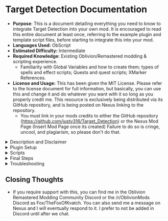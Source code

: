 # Target Detection Documentation
* __Purpose__: This is a document detailing everything you need to know to integrate Target Detection into your own mod. It is encouraged to read this entire document at least once, referring to the example plugin and template script files, before starting to integrate this into your mod. 
* __Languages Used:__ ObScript
* __Estimated Difficulty:__ Intermediate
* __Required Knowledge:__ Existing Oblivion/Remastered modding & scripting experience. 
	* Familiarity with Global Variables and how to create them; types of spells and effect scripts; Quests and quest scripts; XMarker References.
* __License and Usage:__ This has been given the MIT License. Please refer to the license document for full information, but basically, you can use this and change it and do whatever you want with it so long as you properly credit me. This resource is exclusively being distributed via its GitHub repository, and is being posted on Nexus linking to the repository. 
	* You must link in your mods credits to either the GitHub repository (https://github.com/justv316/Target_Detection) or the Nexus Mod Page (Insert Mod Page once its created) Failure to do so is cringe, uncool, and plagiarism, so please don't do that.  

<details>
<summary>Description and Disclaimer</summary>

## Description and Disclaimer

* This is a modders resource to dynamically collect and manage nearby actor references based on modder defined conditionals. This is accomplished by a spell script storing a reference as a temporary reference in the quest script, storing that temporary reference as a numbered reference, and then clearing the temporary reference variable. Once the reference is managed, the modder can do whatever they wish to it. This template is taken from my own version of this where I am using it to determine valid targets for an aura effect applied by wearing 6 pieces of matching gear. The script that handles the set bonuses sets a global variable (!bDebuffConditional) that tells the TargetDetectionSpellQuestScript to start looking for targets. 
* __NOTE:__ While you are free to change anything, this is being published with the intention that you only change the "A. ScriptVariables to be set by Modder" to match your mod. Changing the structure of the script outside of what is advised can lead to unpredicatable results. 
* [Preview of Target Detection in motion](https://youtu.be/lC1ze3wlmHU)
	* The Feather Visual effect is a visual confirmation of Target Detection being applied, and the Fire effect is the debuff being applied.

</details>
<details>
<summary>Plugin Setup</summary>

## Plugin Setup

* Before you begin scripting you must create a few things in your plugin. These will be used later in the script.
* ScriptVariable These are Variables to be set by the modder in the template script files. These tables associates the ScriptVariable with what they are in your mod.
	
###	Cell: 
		
#### Description: This cell is used to initially place the XMarker References that will be used to manage effects.
#### Instructions: 
1. Create new cell, set the EditorID to HoldingCell or etc.
2. Inside the cell, place 4 XMarkerHeading references. 
3. Name each XMarker to suit your mod.


| ScriptVariable | Example | Description |
| ------------- | ------------- |-------------|
| !rCasterRef1 | TECasterRef | Used to apply the Target Detection AOE to the player. |
| !rCasterRef2 | TECasterRef2 | Used to apply the Target Detected spell effect to detected actors. |
| !rDebuffCaster | TEAuraRef | Used to apply debuffs to the managed references. |
| !rDispelCaster | TEDispelRef | Used to dispel applied effects. |
			
###	Quests:
	
#### Description: These quests are used to run the Target Detection scripts
#### Instructions: 
1. Create two new quests. 
2. Name each to suit your mod. 
3. Set them to Start Game Enabled.


| ScriptVariable | Example | Description |
| ------------- | ------------- |-------------|
| !TargetDetectionQuest | TEQQTargetDetectionQuest | Runs Target Detection and the management of references. This is the Quest that is running TargetDetectionQuestScript. |
| !TargetDetectionSpellQuest | TEQQTargetDetectionSpellQuest | Used to determine whether or not Target Detection Should be running. This is the Quest that is running TargetDetectionSpellQuestScript.
	
	
###	Spells: 
	
#### Description: These spells are used to facilitate various parts of Target Detection/Management.
#### Instructions: 
1. Create the necessary spells. 
2. Name them to suit your mod - Each spell has its own details.


| ScriptVariable | Example | Description | Details | Flags | 
|-------------|-------------|-------------|-------------|-------------|
| !SpTargetDetection | TESpTargetDetection | Used to apply the Script Effect 'TargetDetectionEffectScript' to all actors in the spells distance | Touch; 0 Mag; 750 Area; 3 Seconds; Script Effect (Will be: TargetDetectionSpellQuestScript) | Touch Spell Explodes w/ no Target; Immune to Silence; Area Effect Ignores LOS; Script Effect Always Applies; Disallow Spell Absorb/Reflect
| !SpTargetDetected | TESpTargetDetected | Used to determine whether or not a target is being managed or not | Touch; 0 Mag; 0 Area; 600 Seconds; Script Effect (Will be: TargetDetectedEffectScript) | Immune to Silence; Script Effect Always Applies; Disallow Spell Absorb/Reflect
| !SpDispel | TESpAuraDispelDebuff |  Used to dispel applied effects. | Touch; 1000 Mag; 0 Area; 0 Seconds; Dispel | Immune to Silence; Disallow Spell Absorb/Reflect
| !SpDebuffEffect | TESpAuraCursedDebuff | This is the actual effect you are applying. It doesn't necessarily need to be a spell effect. | Touch; Variable Magnitude; 0 Area; 600 Seconds; Variable Effect | (Variable) Immune to Silence; Disallow Spell Absorb/Reflect
	
###	Global Variables: 
		
#### Description: These are conditionals for whether or not Target Detection should be running, or is running. 
#### Instructions: 
1. Create two new Global Variables. 
2. Name them to suit your mod. Each are shorts. 


| ScriptVariable | Example | Description |
| ------------- | ------------- |-------------|
| !bTargetDetection | TEbTargetDetection | Determines whether or not Target Detection is running
| !bDebuffConditional | TEbAuraCursed | Determines whether or not Target Detection should be running. This can be whatever you need it to be. 

* In the template example, a script that tracks how many of the same set item the player is wearing, and gives them a buff in the form of an ability carrying an effect script that does various things, and sets this Global Variable to 1. The TargetDetectionSpellQuestScript tracks this global to turn on target detection. 
</details>
<details>
<summary>Scripts</summary>

## Scripts

* Now that the plugin is setup, we can write our scripts and attach them where needed. 

* __NOTE:__ I encourage you to write your scripts in Notepad++ (or your preferred IDE) first before adding them to your esp. I also urge you to use the Construction Set Extender https://www.nexusmods.com/oblivion/mods/36370 
I do all of my testing in Remaster exclusively. 

* There are 4 scripts that need to be setup. I've included templates of these scripts. You will need to Find and Replace the ScriptVariables to match what you've created above. Also be sure to change the ScriptName to suit your mod.

###	1. TargetDetectionSpellQuestScript
* This is the QuestScript for !TargetDetectionSpellQuest

#### ScriptVariables to be set by Modder:
1. !bDebuffConditional
2. !bTargetDetection
3. !rCasterRef1
4. !SpTargetDetection

#### Explanation:
* Initially, this runs once per second to see if Target Detection should be running, then every 3 seconds (The duration of !SpTargetDetection) to check for new targets. 
* !rCasterRef1 is used to cast !SpTargetDetection on the player, applying TargetDetectionEffectScript to all actors in its range (750 by default) and then immediately dispel the effect on the player so they do not see the Script Effect in their magic effects.


###	2. TargetDetectionEffectScript
* This is the script magic effect for the !SpTargetDetection spell that is ran on nearby actors. 

#### ScriptVariables to be set by Modder:
1. !TemplateTargetDetectionQuest
2. !SpTargetDetected

#### Explanation:
* The ScriptEffectStart block is ran when the Spell effect is first applied. It sets the default variables. 
* The ScriptEffectUpdate block starts to run and starts a timer __NOTE:__ Without this timer check this block takes upwards of 5 seconds to update, for probably Remastered reasons. After 0.3 seconds it will check to see if TemplateTargetDetectionQuest.rIncomingRef is available to store a reference. TargetDetectionQuestScript stores that rIncomingRef as the next available numbered Reference and clears the variable for re-use. Another reference can be stored in the following frame. 
* If rIncomingRef is full, the script needs to wait and then try, and so sets the bMustWait variable to 1, causing the script to loop after another 0.2 seconds until the reference is stored
* The Conditional on Line 21 (if Player.GetDistance rSelf <= 750 && rSelf.GetCombatTarget == Player) defines what a valid target is in your mod. The template dictates that a valid target for storage is one within 750 units and is in combat with the player. You can change this conditional to be quite literally anything to suit your needs. This distance matches the range of the !SpTargetDetection spell. 
* The ScriptEffectFinish block exists to force the script to stop after the spell effects duration (3 seconds) has expired. __NOTE:__ Without this it just doesn't work, for probably Remastered reasons.


###	3. TargetDetectedEffectScript
* This is a blank script attached to the !SpTargetDetected spell that tells us if a target has already been detected.

###	4. TargetDetectionQuestScript
* This is the QuestScript for !TargetDetectionQuest 
	 
#### ScriptVariables to be set by Modder:
1. !bDebuffConditional
2. !rDebuffCaster
3. !rCasterRef2
4. !rDispelCaster
5. !SpDebuffEffect
6. !SpTargetDetected
7. !SpDispel
	 
#### Explanation:
* This script manages references and does things to them. This runs every 0.05 seconds. 
* The first block (if rIncomingRef != 0) stores references that are given to it from the TargetDetectionEffectScript. Every script tick it will check to see if a reference needs stored, stores it, and clears the incoming reference variable.

* The following blocks are where things are done to references based on conditionals.
* The first conditional (if rRef1.IsSpellTarget !SpTargetDetected == 0) checks if the stored reference is affected by the !SpTargetDetected spell and moves our 2nd CasterRef to it then applies that effect to it. Now that the effect is active we know that specific actor is being tracked and to not track it again, and we move on to if the actor is affected by !SpTargetDetected, we track if the reference is dead or alive (if rRef1.GetDead == 0 elseif rRef1.GetDead == 1) and we track if we've applied a Debuff to the reference (if bRef1Debuff == 0 elseif bRef1Debuff == 1). 
* Within the Debuff block, we define what we want to do to the reference and conditionals to do those things. (if !bDebuffConditional == 1) If we want to apply a effect to the reference, we must use a CasterRef to do so, as AddSpell applies the spell to the base actor, effecting every version of that actor until removed. Once the Debuff is applied, we track whether or not the actor should still have the debuff. For example, if the reference leaves a certain range of the player, remove the debuff. We must again use a CasterRef to dispel the debuff (When I tried using rRef1.Dispel SpDebuffEffect it just didn't work?) This block can be expanded to fit your specific situation as when whether or not a target should be effected by the debuff is entirely up to you.
* The 2 conditionals I have in the template are (if Player.GetDistance rRef1 > 150) and (if rRef1.GetCombatTarget != Player). These are the opposite of the conditionals established in TargetDetectionEffectScript

</details>
<details>
<summary>Final Steps</summary>

## Final Steps
### Now that everything is created:
 
 1. Assign !SpTargetDetection the Scripted Effect TargetDetectionEffectScript. 
 2. Assign !SpTargetDetected the Scripted Effect TargetDetectedEffectScript. 
 3. Assign !TargetDetectionQuest the QuestScript TargetDetectionQuestScript. 
 4. Assign !TargetDetectionSpellQuest the QuestScript TargetDetectionSpellQuestScript.
 
* Target Detection is now set up to work in your mod. 
</details>
<details>
<summary>Troubleshooting</summary>

## Troubleshooting!


* Changing the effect on !SpTargetDetected to a visual effect can help you visually confirm whether or not an actor is being tracked.

* If an XMarker is tasked to do 2 or more different things at the exact same frame, the game will crash, therefore I use 4 distinct XMarker caster's to cast spells to avoid that.

</details>

## Closing Thoughts
 
* If you require support with this, you can find me in the Oblivion Remastered Modding Community Discord or the /r/OblivionMods Discord as Fox/TheFoxOfKvatch. You can also send me a message on Nexus and I will eventually respond to it. I prefer to not be added in Discord until after we chat. 
